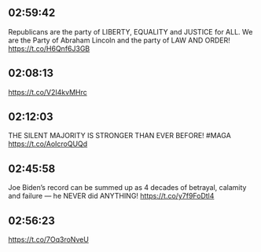 ## 02:59:42
Republicans are the party of LIBERTY, EQUALITY and JUSTICE for ALL. We are the Party of Abraham Lincoln and the party of LAW AND ORDER! https://t.co/H6Qnf6J3GB
## 02:08:13
https://t.co/V2I4kvMHrc
## 02:12:03
THE SILENT MAJORITY IS STRONGER THAN EVER BEFORE! #MAGA https://t.co/AoIcroQUQd
## 02:45:58
Joe Biden’s record can be summed up as 4 decades of betrayal, calamity and failure — he NEVER did ANYTHING! https://t.co/y7f9FoDtl4
## 02:56:23
https://t.co/7Oq3roNveU
